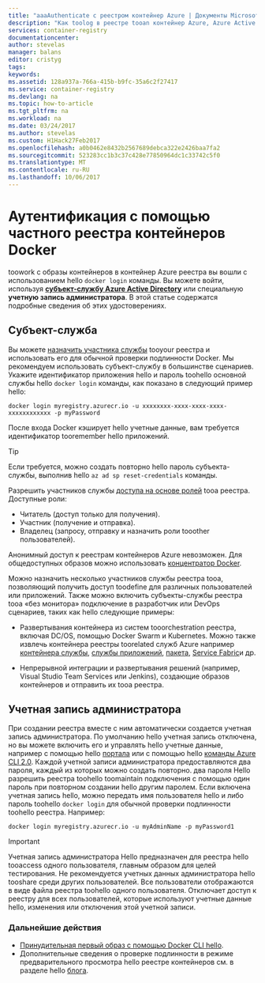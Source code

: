 ```yaml
---
title: "aaaAuthenticate с реестром контейнер Azure | Документы Microsoft"
description: "Как toolog в реестре tooan контейнер Azure, Azure Active Directory с помощью службы учетную запись администратора или участника"
services: container-registry
documentationcenter: 
author: stevelas
manager: balans
editor: cristyg
tags: 
keywords: 
ms.assetid: 128a937a-766a-415b-b9fc-35a6c2f27417
ms.service: container-registry
ms.devlang: na
ms.topic: how-to-article
ms.tgt_pltfrm: na
ms.workload: na
ms.date: 03/24/2017
ms.author: stevelas
ms.custom: H1Hack27Feb2017
ms.openlocfilehash: a0b0462e8432b2567689debca322e2426baa7fa2
ms.sourcegitcommit: 523283cc1b3c37c428e77850964dc1c33742c5f0
ms.translationtype: MT
ms.contentlocale: ru-RU
ms.lasthandoff: 10/06/2017
---
```

# <a name="authenticate-with-a-private-docker-container-registry"></a>Аутентификация с помощью частного реестра контейнеров Docker
toowork с образы контейнеров в контейнер Azure реестра вы вошли с использованием hello `docker login` команды. Вы можете войти, используя **[субъект-службу Azure Active Directory](../active-directory/active-directory-application-objects.md)** или специальную **учетную запись администратора**. В этой статье содержатся подробные сведения об этих удостоверениях.



## <a name="service-principal"></a>Субъект-служба

Вы можете [назначить участника службы](container-registry-get-started-azure-cli.md#assign-a-service-principal) tooyour реестра и использовать его для обычной проверки подлинности Docker. Мы рекомендуем использовать субъект-службу в большинстве сценариев. Укажите идентификатор приложения hello и пароль toohello основной службы hello `docker login` команды, как показано в следующий пример hello:

```
docker login myregistry.azurecr.io -u xxxxxxxx-xxxx-xxxx-xxxx-xxxxxxxxxxxx -p myPassword
```

После входа Docker кэширует hello учетные данные, вам требуется идентификатор tooremember hello приложений.

> [!TIP]
> Если требуется, можно создать повторно hello пароль субъекта-службы, выполнив hello `az ad sp reset-credentials` команды.
>


Разрешить участников службы [доступа на основе ролей](../active-directory/role-based-access-control-configure.md) tooa реестра. Доступные роли:
  * Читатель (доступ только для получения).
  * Участник (получение и отправка).
  * Владелец (запросу, отправку и назначить роли tooother пользователей).

Анонимный доступ к реестрам контейнеров Azure невозможен. Для общедоступных образов можно использовать [концентратор Docker](https://docs.docker.com/docker-hub/).

Можно назначить несколько участников службы реестра tooa, позволяющий получить доступ toodefine для различных пользователей или приложений. Также можно включить субъекты-службы реестра tooa «без монитора» подключение в разработчик или DevOps сценариев, таких как hello следующие примеры:

  * Развертывания контейнера из систем tooorchestration реестра, включая DC/OS, помощью Docker Swarm и Kubernetes. Можно также извлечь контейнера реестры toorelated служб Azure например [контейнера службы](../container-service/index.yml), [службы приложений](../app-service/index.md), [пакета](../batch/index.md), [Service Fabric](/azure/service-fabric/)и др.

  * Непрерывной интеграции и развертывания решений (например, Visual Studio Team Services или Jenkins), создающие образов контейнеров и отправить их tooa реестра.





## <a name="admin-account"></a>Учетная запись администратора
При создании реестра вместе с ним автоматически создается учетная запись администратора. По умолчанию hello учетная запись отключена, но вы можете включить его и управлять hello учетные данные, например с помощью hello [портала](container-registry-get-started-portal.md#manage-registry-settings) или с помощью hello [команды Azure CLI 2.0](container-registry-get-started-azure-cli.md#manage-admin-credentials). Каждой учетной записи администратора предоставляются два пароля, каждый из которых можно создать повторно. два пароля Hello разрешить реестра toohello toomaintain подключения с помощью один пароль при повторном создании hello другим паролем. Если включена учетная запись hello, можно передать имя пользователя hello и либо пароль toohello `docker login` для обычной проверки подлинности toohello реестра. Например:

```
docker login myregistry.azurecr.io -u myAdminName -p myPassword1
```

> [!IMPORTANT]
> Учетная запись администратора Hello предназначен для реестра hello tooaccess одного пользователя, главным образом для целей тестирования. Не рекомендуется учетных данных администратора hello tooshare среди других пользователей. Все пользователи отображаются в виде файла реестра toohello одного пользователя. Отключает доступ к реестру для всех пользователей, которые используют учетные данные hello, изменения или отключения этой учетной записи.
>


### <a name="next-steps"></a>Дальнейшие действия
* [Принудительная первый образ с помощью Docker CLI hello](container-registry-get-started-docker-cli.md).
* Дополнительные сведения о проверке подлинности в режиме предварительного просмотра hello реестре контейнеров см. в разделе hello [блога](https://blogs.msdn.microsoft.com/stevelasker/2016/11/17/azure-container-registry-user-accounts/).
